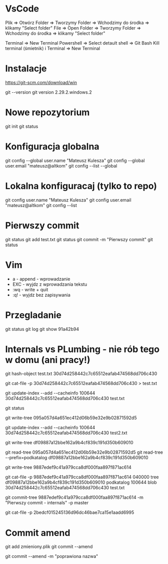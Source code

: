 
# VsCode
Plik => Otwórz Folder => Tworzymy Folder => Wchodzimy do środka => klikamy "Select folder"
File => Open Folder => Tworzymy Folder => Wchodzimy do środka => klikamy "Select folder"

Terminal => New Terminal
Powershell => Select detault shell => Git Bash
Kill terminal (śmietnik)  i Terminal => New Terminal

# Instalacje
https://git-scm.com/download/win

git --version
git version 2.29.2.windows.2

# Nowe repozytorium
git init 
git status

# Konfiguracja globalna
<!-- C:\Users\<nazwa usera>\.gitconfig -->

git config --global user.name "Mateusz Kulesza"
git config --global user.email "mateusz@altkom"
git config --list --global

# Lokalna konfiguracaj (tylko to repo)
<!-- ./.git/config -->
git config user.name "Mateusz Kulesza"
git config user.email "mateusz@altkom"
git config --list

# Pierwszy commit
git status 
git add test.txt
git status
git commit -m "Pierwszy commit"
git status

# Vim 
- a - append - wprowadzanie
- EXC - wyjdz z wprowadzania tekstu
- :wq - write + quit
- :q! - wyjdz bez zapisywania 

# Przegladanie
git status
git log 
git show 91a42b94

# Internals vs PLumbing - nie rób tego w domu (ani pracy!)
<!-- git add -->
git hash-object test.txt
30d74d258442c7c65512eafab474568dd706c430

git cat-file -p 30d74d258442c7c65512eafab474568dd706c430 > test.txt

git update-index --add --cacheinfo 100644 30d74d258442c7c65512eafab474568dd706c430 test.txt

git status

<!-- git commit -->
git write-tree
095a057d4a651ec412d06b59e32e9b02871592d5

<!-- 100644 -- example linux file mode -->

git update-index --add --cacheinfo 100644 30d74d258442c7c65512eafab474568dd706c430 test2.txt

git write-tree
df09887a12bbe162a9b4cf839c191d350b609010

git read-tree 095a057d4a651ec412d06b59e32e9b02871592d5
git read-tree --prefix=podkatalog df09887a12bbe162a9b4cf839c191d350b609010

git write-tree
9887edef9c41a979cca8df000faa897f871ac614

git cat-file -p 9887edef9c41a979cca8df000faa897f871ac614
040000 tree df09887a12bbe162a9b4cf839c191d350b609010    podkatalog
100644 blob 30d74d258442c7c65512eafab474568dd706c430    test.txt

git commit-tree 9887edef9c41a979cca8df000faa897f871ac614 -m "Pierwszy commit - internals" -p master

git cat-file -p 2bedcf015245136d96dc46bae7ca15e1aadd6995
<!-- tree 9887edef9c41a979cca8df000faa897f871ac614
parent f855671c55a8c1e35f974df82128a9e80b896014
author Mateusz Kulesza <mateusz@altkom> 1607599400 +0100
committer Mateusz Kulesza <mateusz@altkom> 1607599400 +0100

Pierwszy commit - internals -->

# Commit amend
git add zmieniony.plik
git commit --amend 
<!-- VIM - poprawiamy message + :wq -->

git commit --amend  -m "poprawiona nazwa"